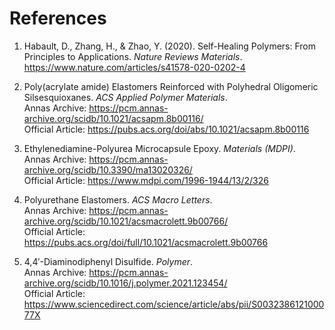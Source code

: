 # References

1. Habault, D., Zhang, H., & Zhao, Y. (2020). Self-Healing Polymers: From Principles to Applications. *Nature Reviews Materials*.  
   https://www.nature.com/articles/s41578-020-0202-4

2. Poly(acrylate amide) Elastomers Reinforced with Polyhedral Oligomeric Silsesquioxanes. *ACS Applied Polymer Materials*.  
   Annas Archive: https://pcm.annas-archive.org/scidb/10.1021/acsapm.8b00116/  
   Official Article: https://pubs.acs.org/doi/abs/10.1021/acsapm.8b00116

3. Ethylenediamine-Polyurea Microcapsule Epoxy. *Materials (MDPI)*.  
   Annas Archive: https://pcm.annas-archive.org/scidb/10.3390/ma13020326/  
   Official Article: https://www.mdpi.com/1996-1944/13/2/326

4. Polyurethane Elastomers. *ACS Macro Letters*.  
   Annas Archive: https://pcm.annas-archive.org/scidb/10.1021/acsmacrolett.9b00766/  
   Official Article: https://pubs.acs.org/doi/full/10.1021/acsmacrolett.9b00766

5. 4,4′-Diaminodiphenyl Disulfide. *Polymer*.  
   Annas Archive: https://pcm.annas-archive.org/scidb/10.1016/j.polymer.2021.123454/  
   Official Article: https://www.sciencedirect.com/science/article/abs/pii/S003238612100077X
